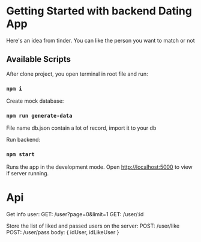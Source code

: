 # Getting Started with backend Dating App
Here's an idea from tinder. You can like the person you want to match or not 
## Available Scripts
After clone project, you open terminal in root file and run:
### `npm i`
Create mock database:

### `npm run generate-data`
File name db.json contain a lot of record, import it to your db

Run backend:
### `npm start`

Runs the app in the development mode.
Open [http://localhost:5000](http://localhost:5000) to view if server running.

# Api
Get info user:
GET: /user?page=0&limit=1
GET: /user/:id

Store the list of liked and passed users on the server:
POST: /user/like
POST: /user/pass
body: { idUser, idLikeUser }

